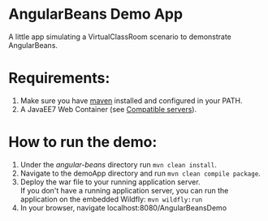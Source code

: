 # AngularBeans Demo App
A little app simulating a VirtualClassRoom scenario to demonstrate AngularBeans.

# Requirements:
1. Make sure you have [maven](https://maven.apache.org/) installed and configured in your PATH.
2. A JavaEE7 Web Container (see [Compatible servers](https://github.com/bessemHmidi/AngularBeans/issues/12)).

# How to run the demo:
1. Under the *angular-beans* directory run `mvn clean install`.
3. Navigate to the demoApp directory and run `mvn clean compile package`.
4. Deploy the war file to your running application server.  
If you don't have a running application server, you can run the application on the embedded Wildfly: `mvn wildfly:run` 
5. In your browser, navigate localhost:8080/AngularBeansDemo
